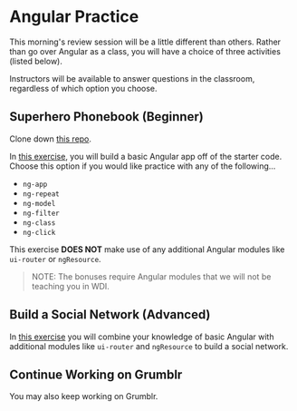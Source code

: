 # Angular Practice

This morning's review session will be a little different than others. Rather than go over Angular as a class, you will have a choice of three activities (listed below).  

Instructors will be available to answer questions in the classroom, regardless of which option you choose.  

## Superhero Phonebook (Beginner)

Clone down [this repo](https://github.com/ga-wdi-exercises/angular-starter-wdi).

In [this exercise](http://hannahhoward.github.io/angular-starter-wdi/), you will build a basic Angular app off of the starter code. Choose this option if you would like practice with any of the following...
* `ng-app`
* `ng-repeat`
* `ng-model`
* `ng-filter`
* `ng-class`
* `ng-click`

This exercise **DOES NOT** make use of any additional Angular modules like `ui-router` or `ngResource`.

> NOTE: The bonuses require Angular modules that we will not be teaching you in WDI.  

## Build a Social Network (Advanced)

In [this exercise](http://hannahhoward.github.io/angular-intermediate-wdi/) you will combine your knowledge of basic Angular with additional modules like `ui-router` and `ngResource` to build a social network.  

## Continue Working on Grumblr

You may also keep working on Grumblr.
